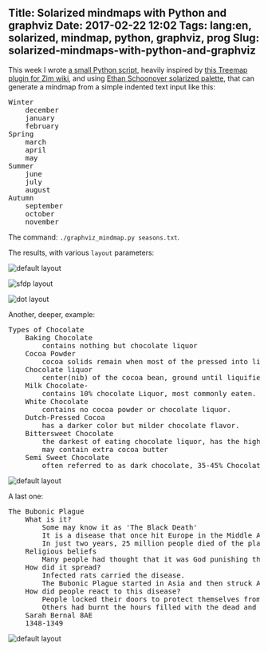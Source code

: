Title: Solarized mindmaps with Python and graphviz
Date: 2017-02-22 12:02
Tags: lang:en, solarized, mindmap, python, graphviz, prog
Slug: solarized-mindmaps-with-python-and-graphviz
---
This week I wrote [a small Python script](https://github.com/Lucas-C/linux_configuration/blob/master/languages/python/mindmaps/graphviz_mindmap.py), heavily inspired by [this Treemap plugin for Zim wiki](https://github.com/jaap-karssenberg/zim-wiki/wiki/TreeMap-plugin-(converted-Text2mindmap-custom-tool)), and using [Ethan Schoonover solarized palette](http://ethanschoonover.com/solarized), that can generate a mindmap from a simple indented text input like this:
<pre>Winter
    december
    january
    february
Spring
    march
    april
    may
Summer
    june
    july
    august
Autumn
    september
    october
    november
</pre>

The command: `./graphviz_mindmap.py seasons.txt`.

The results, with various `layout` parameters:

![default layout](/lucas/blog/content/images/2017/02/seasons_twopi.png)

![sfdp layout](/lucas/blog/content/images/2017/02/seasons_sfdp.png)

![dot layout](/lucas/blog/content/images/2017/02/seasons_dot.png)

Another, deeper, example:
<pre>Types of Chocolate
    Baking Chocolate
        contains nothing but chocolate liquor
    Cocoa Powder
        cocoa solids remain when most of the pressed into liquor.
    Chocolate liquor 
        center(nib) of the cocoa bean, ground until liquifies, no alcohol.
    Milk Chocolate-
        contains 10% chocolate Liquor, most commonly eaten.
    White Chocolate
        contains no cocoa powder or chocolate liquor.
    Dutch-Pressed Cocoa
        has a darker color but milder chocolate flavor.
    Bittersweet Chocolate
        the darkest of eating chocolate liquor, has the highest %  
        may contain extra cocoa butter
    Semi Sweet Chocolate
        often referred to as dark chocolate, 35-45% Chocolate liquor
</pre>

![default layout](/lucas/blog/content/images/2017/02/chocolates_twopi.png)

A last one:
<pre>The Bubonic Plague
    What is it?
        Some may know it as 'The Black Death'
        It is a disease that once hit Europe in the Middle Ages
        In just two years, 25 million people died of the plague. In ten years, the plague had killed over 1/3 of Europe's population. 
    Religious beliefs
        Many people had thought that it was God punishing them for being wicked.
    How did it spread?
        Infected rats carried the disease.
        The Bubonic Plague started in Asia and then struck Africa and Europe.        
    How did people react to this disease?
        People locked their doors to protect themselves from the awful disease.
        Others had burnt the hours filled with the dead and the sky was filled with ashes.    
    Sarah Bernal 8AE
    1348-1349
</pre>

![default layout](/lucas/blog/content/images/2017/02/plague_twopi.png)
